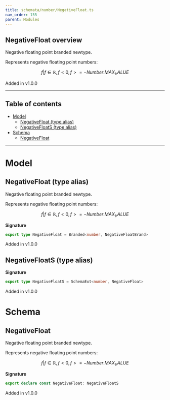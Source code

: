 ```yaml
---
title: schemata/number/NegativeFloat.ts
nav_order: 155
parent: Modules
---
```


## NegativeFloat overview

Negative floating point branded newtype.

Represents negative floating point numbers:

```math
 { f | f ∈ ℝ, f < 0, f >= -Number.MAX_VALUE }
```

Added in v1.0.0

---

<h2 class="text-delta">Table of contents</h2>

- [Model](#model)
  - [NegativeFloat (type alias)](#negativefloat-type-alias)
  - [NegativeFloatS (type alias)](#negativefloats-type-alias)
- [Schema](#schema)
  - [NegativeFloat](#negativefloat)

---

# Model

## NegativeFloat (type alias)

Negative floating point branded newtype.

Represents negative floating point numbers:

```math
 { f | f ∈ ℝ, f < 0, f >= -Number.MAX_VALUE }
```

**Signature**

```ts
export type NegativeFloat = Branded<number, NegativeFloatBrand>
```

Added in v1.0.0

## NegativeFloatS (type alias)

**Signature**

```ts
export type NegativeFloatS = SchemaExt<number, NegativeFloat>
```

Added in v1.0.0

# Schema

## NegativeFloat

Negative floating point branded newtype.

Represents negative floating point numbers:

```math
 { f | f ∈ ℝ, f < 0, f >= -Number.MAX_VALUE }
```

**Signature**

```ts
export declare const NegativeFloat: NegativeFloatS
```

Added in v1.0.0
